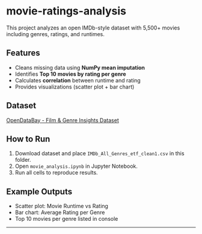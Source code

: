 # movie-ratings-analysis

This project analyzes an open IMDb-style dataset with 5,500+ movies including genres, ratings, and runtimes.

## Features
- Cleans missing data using **NumPy mean imputation**
- Identifies **Top 10 movies by rating per genre**
- Calculates **correlation** between runtime and rating
- Provides visualizations (scatter plot + bar chart)

## Dataset
[OpenDataBay - Film & Genre Insights Dataset](https://www.opendatabay.com/data/consumer/f17cb936-03c2-42c4-9fc9-51d054753d57)

## How to Run
1. Download dataset and place `IMDb_All_Genres_etf_clean1.csv` in this folder.
2. Open `movie_analysis.ipynb` in Jupyter Notebook.
3. Run all cells to reproduce results.

## Example Outputs
- Scatter plot: Movie Runtime vs Rating
- Bar chart: Average Rating per Genre
- Top 10 movies per genre listed in console

---
